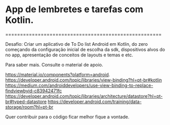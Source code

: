﻿# App de lembretes e tarefas com Kotlin.
=====================================================



Desafio:
  Criar um aplicativo de To Do list Android em Kotlin, 
  do zero começando da configuração inicial de escolha da sdk,
  dispositivos alvos do no app, apresentação de conceitos de 
  layouts e temas e etc.


Para saber mais.
Consulte o material de apoio.


https://material.io/components?platform=android.
https://developer.android.com/topic/libraries/view-binding?hl=pt-br#kotlin
https://medium.com/androiddevelopers/use-view-binding-to-replace-findviewbyid-c83942471fc
https://developer.android.com/topic/libraries/architecture/datastore?hl=pt-br#typed-datastore
https://developer.android.com/training/data-storage/room?hl=pt-br

Quer contribuir para o código ficar melhor fique a vontade.

